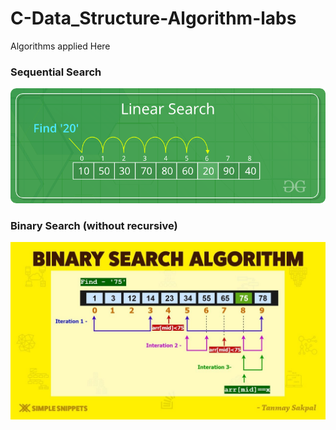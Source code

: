 # C-Data_Structure-Algorithm-labs

Algorithms applied Here 

### Sequential Search

<p align="center">
  <img width="700" src="../../Images/Sequential-Search.png">
</p>



### Binary Search (without recursive) 

<p align="center">
  <img width="700" src="../../Images/Binary-Search.jpg">
</p>
